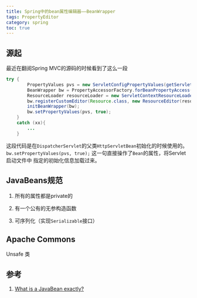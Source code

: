 ```yaml
---
title: Spring中的bean属性编辑器——BeanWrapper
tags: PropertyEditor
category: spring
toc: true
---
```


## 源起

最近在翻阅Spring MVC的源码的时候看到了这么一段

```java
try {
        PropertyValues pvs = new ServletConfigPropertyValues(getServletConfig(), this.requiredProperties);
        BeanWrapper bw = PropertyAccessorFactory.forBeanPropertyAccess(this);
        ResourceLoader resourceLoader = new ServletContextResourceLoader(getServletContext());
        bw.registerCustomEditor(Resource.class, new ResourceEditor(resourceLoader, getEnvironment()));
        initBeanWrapper(bw);
        bw.setPropertyValues(pvs, true);
    }
    catch (xx){
        ...
    }
```
这段代码是在`DispatcherServlet`的父类`HttpServletBean`初始化的时候使用的。
`bw.setPropertyValues(pvs, true);` 这一句直接操作了`Bean`的属性，将Servlet启动文件中
指定的初始化信息加载过来。

## JavaBeans规范

1. 所有的属性都是private的

2. 有一个公有的无参构造函数

3. 可序列化（实现`Serializable`接口）


## Apache Commons

Unsafe 类

## 参考

1. [What is a JavaBean exactly?](http://stackoverflow.com/questions/3295496/what-is-a-javabean-exactly)